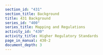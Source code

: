 ```yaml
---
section_id: "431"
section_title: Background
title: 431 Background
series_id: "400"
series_title: Mapping and Regulations
activity_id: "430"
activity_title: Higher Regulatory Standards
page_in_manual: 430-2
document_depth: 3
---
```

